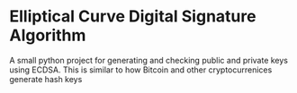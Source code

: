 # Elliptical Curve Digital Signature Algorithm
A small python project for generating and checking public and private keys using ECDSA. This is
similar to how Bitcoin and other cryptocurrenices generate hash keys
